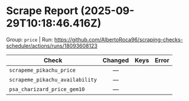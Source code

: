 # Scrape Report (2025-09-29T10:18:46.416Z)

Group: `price`  |  Run: https://github.com/AlbertoRoca96/scraping-checks-scheduler/actions/runs/18093608123

| Check | Changed | Keys | Error |
|---|:---:|:--|:--|
| `scrapeme_pikachu_price` | — |  |  |
| `scrapeme_pikachu_availability` | — |  |  |
| `psa_charizard_price_gem10` | — |  |  |
